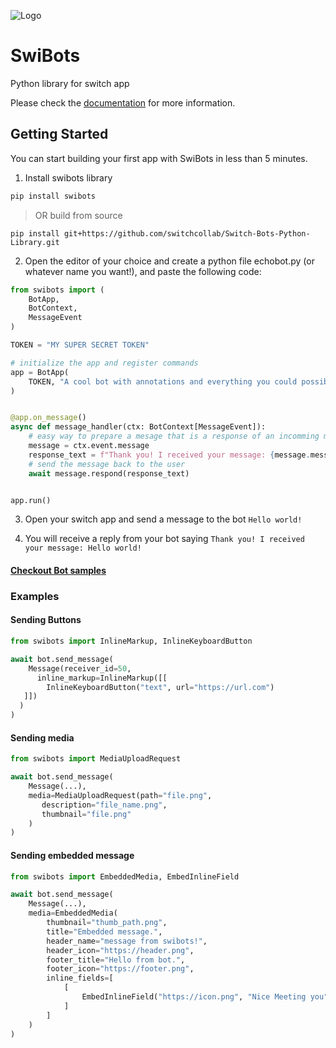![Logo](https://raw.githubusercontent.com/switchcollab/Switch-Bots-Python-Library/main/docs/static/img/switch-logo.png)

# SwiBots

Python library for switch app

Please check the
[documentation](https://switchcollab.github.io/Switch-Bots-Python-Library) for
more information.

## Getting Started

You can start building your first app with SwiBots in less than 5 minutes.

1. Install swibots library

```bash
pip install swibots
```

> OR build from source

```
pip install git+https://github.com/switchcollab/Switch-Bots-Python-Library.git
```

2. Open the editor of your choice and create a python file echobot.py (or
   whatever name you want!), and paste the following code:

```python title="echobot.py"
from swibots import (
    BotApp,
    BotContext,
    MessageEvent
)

TOKEN = "MY SUPER SECRET TOKEN"

# initialize the app and register commands
app = BotApp(
    TOKEN, "A cool bot with annotations and everything you could possibly want :)"
)


@app.on_message()
async def message_handler(ctx: BotContext[MessageEvent]):
    # easy way to prepare a mesage that is a response of an incomming message
    message = ctx.event.message
    response_text = f"Thank you! I received your message: {message.message}"
    # send the message back to the user
    await message.respond(response_text)


app.run()
```

3. Open your switch app and send a message to the bot `Hello world!`

4. You will receive a reply from your bot saying
   `Thank you! I received your message: Hello world!`

#### [Checkout Bot samples](./samples)

### Examples

#### Sending Buttons

```python
from swibots import InlineMarkup, InlineKeyboardButton

await bot.send_message(
    Message(receiver_id=50,
      inline_markup=InlineMarkup([[
        InlineKeyboardButton("text", url="https://url.com")
   ]])
  )
)
```

#### Sending media

```python
from swibots import MediaUploadRequest

await bot.send_message(
    Message(...),
    media=MediaUploadRequest(path="file.png",
       description="file_name.png",
       thumbnail="file.png"
    )
)
```

#### Sending embedded message
```python
from swibots import EmbeddedMedia, EmbedInlineField

await bot.send_message(
    Message(...),
    media=EmbeddedMedia(
        thumbnail="thumb_path.png",
        title="Embedded message.",
        header_name="message from swibots!",
        header_icon="https://header.png",
        footer_title="Hello from bot.",
        footer_icon="https://footer.png",
        inline_fields=[
            [
                EmbedInlineField("https://icon.png", "Nice Meeting you", "Hello 👋")
            ]
        ]
    )
)
```